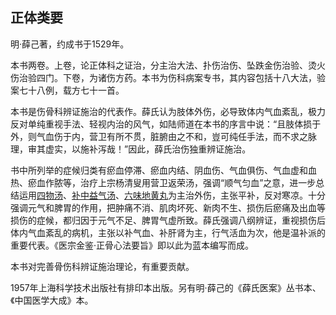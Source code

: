 ## 正体类要

明·薛己著，约成书于1529年。

本书两卷。上卷，论正体科之证治，分主治大法、扑伤治伤、坠跌金伤治验、烫火伤治验四门。下卷，为诸伤方药。本书为伤科病案专书，其内容包括十八大法，验案七十八例，载方七十一首。

本书是伤骨科辨证施治的代表作。薛氏认为肢体外伤，必导致体内气血紊乱，极力反对单纯重视手法、轻视内治的风气，如陆师道在本书的序言中说：“且肢体损于外，则气血伤于内，营卫有所不贯，脏腑由之不和，豈可纯任手法，而不求之脉理，审其虚实，以施补泻哉！”因此，薛氏治伤独重辨证施治。

书中所列举的症候归类有瘀血停滞、瘀血内结、阴血伤、气血俱伤、气血虚和血热、瘀血作脓等，治疗上宗杨清叟用营卫返荣汤，强调“顺气匀血”之意，进一步总结运用[四物汤](https://www.gmzyjc.com/read/fjx/fjx07-0.3.0.0.0.md)、[补中益气汤](https://www.gmzyjc.com/read/fjx/fjx07-0.2.0.0.0.md)、[六味地黄丸](https://www.gmzyjc.com/read/fjx/fjx07-0.5.0.0.0.md)为主治外伤，主张平补，反对寒凉。十分强调元气和脾胃的作用，把肿痛不消、肌肉坏死、新肉不生、损伤后瘀痛及出血等损伤的症候，都归因于元气不足、脾胃气虚所致。薛氏强调八纲辨证，重视损伤后体内气血紊乱的病机，主张以补气血、补肝肾为主，行气活血为次，他是温补派的重要代表。《医宗金鉴·正骨心法要旨》即以此为蓝本编写而成。

本书对完善骨伤科辨证施治理论，有重要贡献。

1957年上海科学技术出版社有排印本出版。另有明·薛己的《薛氏医案》丛书本、《中国医学大成》本。

